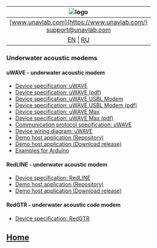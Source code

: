 
| ![logo](https://ucnl.github.io/documentation/sm_logo.png) |
| :---: |
| [www.unavlab.com](https://www.unavlab.com/) <br/> [support@unavlab.com](mailto:support@unavlab.com) |
| [EN](README.md) \| [RU](README_RU.md) |

### Underwater acoustic modems
#### uWAVE - underwater acoustic modem
* [Device specification: uWAVE](documentation/EN/uWAVE/uWAVE_Specification_en.md)
* [Device specification: uWAVE (pdf)](https://ucnl.github.io/Docs/EN/Modems/uWAVE/uWAVE_Specification_en.pdf)
* [Device specification: uWAVE USBL Modem](documentation/EN/uWAVE/uWAVE_USBL_Modem_Specification_en.md)
* [Device specification: uWAVE USBL Modem (pdf)](https://ucnl.github.io/Docs/EN/Modems/uWAVE/uWAVE_USBL_Modem_Specification_en.pdf)
* [Device specification: uWAVE Max](documentation/EN/uWAVE/uWAVE_Max_Specification_en.md)
* [Device specification: uWAVE Max (pdf)](https://ucnl.github.io/Docs/EN/Modems/uWAVE/uWAVE_Max_Specification_en.pdf)
* [Communication protocol specification: uWAVE](https://ucnl.github.io/Docs/EN/Modems/uWAVE/uWAVE_Protocol_Specification_en.pdf)
* [Device wiring diagram: uWAVE](https://ucnl.github.io/Docs/EN/Modems/uWAVE/uWAVE_wiring_diagram_en.pdf)
* [Demo host application (Repository)](https://github.com/ucnl/uWAVE_Host)
* [Demo host application (Download release)](https://github.com/ucnl/uWAVE_Host/releases/download/1.0/uWAVE_Host.zip)
* [Examples for Arduino](https://github.com/ucnl/uWAVE_Arduino)

#### RedLINE -  underwater acoustic modem
* [Device specification: RedLINE](https://ucnl.github.io/Docs/EN/Modems/RedLINE/RedLINE_Specification_en.pdf)
* [Demo host application (Repository)](https://github.com/ucnl/RedLINE_Host)
* [Demo host application (Download release)](https://github.com/ucnl/RedLINE_Host/releases/download/1.0/RedLINE_Host.zip)

#### RedGTR -  underwater acoustic code modem
* [Device specification: RedGTR](https://ucnl.github.io/Docs/EN/Modems/RedGTR/RedGTR_Specification_en.pdf)

## [Home](README.md)

